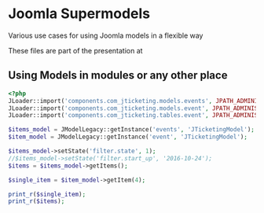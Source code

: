 # Joomla Supermodels
Various use cases for using Joomla models in a flexible way

These files are part of the presentation at


## Using Models in modules or any other place

```php
<?php
JLoader::import('components.com_jticketing.models.events', JPATH_ADMINISTRATOR);
JLoader::import('components.com_jticketing.models.event', JPATH_ADMINISTRATOR);
JLoader::import('components.com_jticketing.tables.event', JPATH_ADMINISTRATOR);

$items_model = JModelLegacy::getInstance('events', 'JTicketingModel');
$item_model = JModelLegacy::getInstance('event', 'JTicketingModel');

$items_model->setState('filter.state', 1);
//$items_model->setState('filter.start_up', '2016-10-24');
$items = $items_model->getItems();

$single_item = $item_model->getItem(4);

print_r($single_item);
print_r($items);
```
